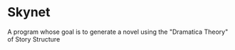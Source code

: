 # Skynet
A program whose goal is to generate a novel using the "Dramatica Theory" of Story Structure
